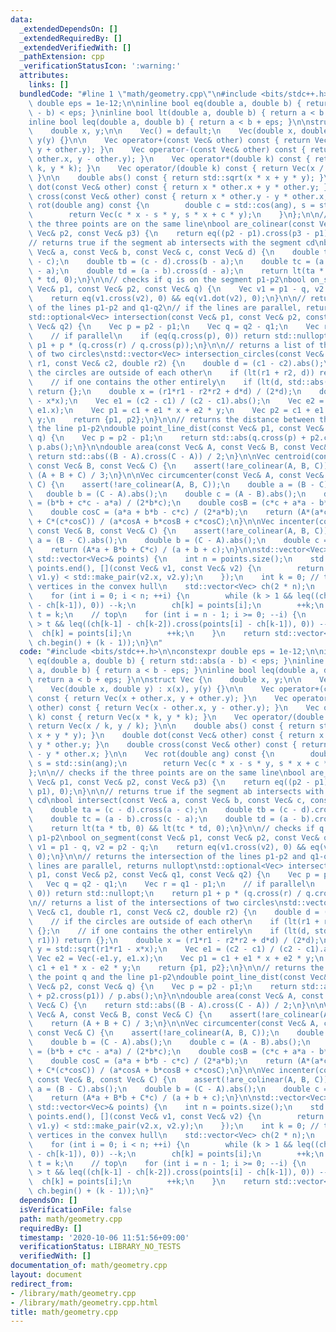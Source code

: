 ```yaml
---
data:
  _extendedDependsOn: []
  _extendedRequiredBy: []
  _extendedVerifiedWith: []
  _pathExtension: cpp
  _verificationStatusIcon: ':warning:'
  attributes:
    links: []
  bundledCode: "#line 1 \"math/geometry.cpp\"\n#include <bits/stdc++.h>\n\nconstexpr\
    \ double eps = 1e-12;\n\ninline bool eq(double a, double b) { return std::abs(a\
    \ - b) < eps; }\ninline bool lt(double a, double b) { return a < b - eps; }\n\
    inline bool leq(double a, double b) { return a < b + eps; }\n\nstruct Vec {\n\
    \    double x, y;\n\n    Vec() = default;\n    Vec(double x, double y) : x(x),\
    \ y(y) {}\n\n    Vec operator+(const Vec& other) const { return Vec(x + other.x,\
    \ y + other.y); }\n    Vec operator-(const Vec& other) const { return Vec(x -\
    \ other.x, y - other.y); }\n    Vec operator*(double k) const { return Vec(x *\
    \ k, y * k); }\n    Vec operator/(double k) const { return Vec(x / k, y / k);\
    \ }\n\n    double abs() const { return std::sqrt(x * x + y * y); }\n    double\
    \ dot(const Vec& other) const { return x * other.x + y * other.y; }\n    double\
    \ cross(const Vec& other) const { return x * other.y - y * other.x; }\n\n    Vec\
    \ rot(double ang) const {\n        double c = std::cos(ang), s = std::sin(ang);\n\
    \        return Vec(c * x - s * y, s * x + c * y);\n    }\n};\n\n// checks if\
    \ the three points are on the same line\nbool are_colinear(const Vec& p1, const\
    \ Vec& p2, const Vec& p3) {\n    return eq((p2 - p1).cross(p3 - p1), 0);\n}\n\n\
    // returns true if the segment ab intersects with the segment cd\nbool intersect(const\
    \ Vec& a, const Vec& b, const Vec& c, const Vec& d) {\n    double ta = (c - d).cross(a\
    \ - c);\n    double tb = (c - d).cross(b - a);\n    double tc = (a - b).cross(c\
    \ - a);\n    double td = (a - b).cross(d - a);\n    return lt(ta * tb, 0) && lt(tc\
    \ * td, 0);\n}\n\n// checks if q is on the segment p1-p2\nbool on_segment(const\
    \ Vec& p1, const Vec& p2, const Vec& q) {\n    Vec v1 = p1 - q, v2 = p2 - q;\n\
    \    return eq(v1.cross(v2), 0) && eq(v1.dot(v2), 0);\n}\n\n// returns the intersection\
    \ of the lines p1-p2 and q1-q2\n// if the lines are parallel, returns nullopt\n\
    std::optional<Vec> intersection(const Vec& p1, const Vec& p2, const Vec& q1, const\
    \ Vec& q2) {\n    Vec p = p2 - p1;\n    Vec q = q2 - q1;\n    Vec r = q1 - p1;\n\
    \    // if parallel\n    if (eq(q.cross(p), 0)) return std::nullopt;\n    return\
    \ p1 + p * (q.cross(r) / q.cross(p));\n}\n\n// returns a list of the intersections\
    \ of two circles\nstd::vector<Vec> intersection_circles(const Vec& c1, double\
    \ r1, const Vec& c2, double r2) {\n    double d = (c1 - c2).abs();\n    // if\
    \ the circles are outside of each other\n    if (lt(r1 + r2, d)) return {};\n\
    \    // if one contains the other entirely\n    if (lt(d, std::abs(r2 - r1)))\
    \ return {};\n    double x = (r1*r1 - r2*r2 + d*d) / (2*d);\n    double y = std::sqrt(r1*r1\
    \ - x*x);\n    Vec e1 = (c2 - c1) / (c2 - c1).abs();\n    Vec e2 = Vec(-e1.y,\
    \ e1.x);\n    Vec p1 = c1 + e1 * x + e2 * y;\n    Vec p2 = c1 + e1 * x - e2 *\
    \ y;\n    return {p1, p2};\n}\n\n// returns the distance between the point q and\
    \ the line p1-p2\ndouble point_line_dist(const Vec& p1, const Vec& p2, const Vec&\
    \ q) {\n    Vec p = p2 - p1;\n    return std::abs(q.cross(p) + p2.cross(p1)) /\
    \ p.abs();\n}\n\ndouble area(const Vec& A, const Vec& B, const Vec& C) {\n   \
    \ return std::abs((B - A).cross(C - A)) / 2;\n}\n\nVec centroid(const Vec& A,\
    \ const Vec& B, const Vec& C) {\n    assert(!are_colinear(A, B, C));\n    return\
    \ (A + B + C) / 3;\n}\n\nVec circumcenter(const Vec& A, const Vec& B, const Vec&\
    \ C) {\n    assert(!are_colinear(A, B, C));\n    double a = (B - C).abs();\n \
    \   double b = (C - A).abs();\n    double c = (A - B).abs();\n    double cosA\
    \ = (b*b + c*c - a*a) / (2*b*c);\n    double cosB = (c*c + a*a - b*b) / (2*c*a);\n\
    \    double cosC = (a*a + b*b - c*c) / (2*a*b);\n    return (A*(a*cosA) + B*(b*cosB)\
    \ + C*(c*cosC)) / (a*cosA + b*cosB + c*cosC);\n}\n\nVec incenter(const Vec& A,\
    \ const Vec& B, const Vec& C) {\n    assert(!are_colinear(A, B, C));\n    double\
    \ a = (B - C).abs();\n    double b = (C - A).abs();\n    double c = (A - B).abs();\n\
    \    return (A*a + B*b + C*c) / (a + b + c);\n}\n\nstd::vector<Vec> convex_hull(const\
    \ std::vector<Vec>& points) {\n    int n = points.size();\n    std::sort(points.begin(),\
    \ points.end(), [](const Vec& v1, const Vec& v2) {\n        return std::make_pair(v1.x,\
    \ v1.y) < std::make_pair(v2.x, v2.y);\n    });\n    int k = 0; // the number of\
    \ vertices in the convex hull\n    std::vector<Vec> ch(2 * n);\n    // bottom\n\
    \    for (int i = 0; i < n; ++i) {\n        while (k > 1 && leq((ch[k-1] - ch[k-2]).cross(points[i]\
    \ - ch[k-1]), 0)) --k;\n        ch[k] = points[i];\n        ++k;\n    }\n    int\
    \ t = k;\n    // top\n    for (int i = n - 1; i >= 0; --i) {\n        while (k\
    \ > t && leq((ch[k-1] - ch[k-2]).cross(points[i] - ch[k-1]), 0)) --k;\n      \
    \  ch[k] = points[i];\n        ++k;\n    }\n    return std::vector<Vec>(ch.begin(),\
    \ ch.begin() + (k - 1));\n}\n"
  code: "#include <bits/stdc++.h>\n\nconstexpr double eps = 1e-12;\n\ninline bool\
    \ eq(double a, double b) { return std::abs(a - b) < eps; }\ninline bool lt(double\
    \ a, double b) { return a < b - eps; }\ninline bool leq(double a, double b) {\
    \ return a < b + eps; }\n\nstruct Vec {\n    double x, y;\n\n    Vec() = default;\n\
    \    Vec(double x, double y) : x(x), y(y) {}\n\n    Vec operator+(const Vec& other)\
    \ const { return Vec(x + other.x, y + other.y); }\n    Vec operator-(const Vec&\
    \ other) const { return Vec(x - other.x, y - other.y); }\n    Vec operator*(double\
    \ k) const { return Vec(x * k, y * k); }\n    Vec operator/(double k) const {\
    \ return Vec(x / k, y / k); }\n\n    double abs() const { return std::sqrt(x *\
    \ x + y * y); }\n    double dot(const Vec& other) const { return x * other.x +\
    \ y * other.y; }\n    double cross(const Vec& other) const { return x * other.y\
    \ - y * other.x; }\n\n    Vec rot(double ang) const {\n        double c = std::cos(ang),\
    \ s = std::sin(ang);\n        return Vec(c * x - s * y, s * x + c * y);\n    }\n\
    };\n\n// checks if the three points are on the same line\nbool are_colinear(const\
    \ Vec& p1, const Vec& p2, const Vec& p3) {\n    return eq((p2 - p1).cross(p3 -\
    \ p1), 0);\n}\n\n// returns true if the segment ab intersects with the segment\
    \ cd\nbool intersect(const Vec& a, const Vec& b, const Vec& c, const Vec& d) {\n\
    \    double ta = (c - d).cross(a - c);\n    double tb = (c - d).cross(b - a);\n\
    \    double tc = (a - b).cross(c - a);\n    double td = (a - b).cross(d - a);\n\
    \    return lt(ta * tb, 0) && lt(tc * td, 0);\n}\n\n// checks if q is on the segment\
    \ p1-p2\nbool on_segment(const Vec& p1, const Vec& p2, const Vec& q) {\n    Vec\
    \ v1 = p1 - q, v2 = p2 - q;\n    return eq(v1.cross(v2), 0) && eq(v1.dot(v2),\
    \ 0);\n}\n\n// returns the intersection of the lines p1-p2 and q1-q2\n// if the\
    \ lines are parallel, returns nullopt\nstd::optional<Vec> intersection(const Vec&\
    \ p1, const Vec& p2, const Vec& q1, const Vec& q2) {\n    Vec p = p2 - p1;\n \
    \   Vec q = q2 - q1;\n    Vec r = q1 - p1;\n    // if parallel\n    if (eq(q.cross(p),\
    \ 0)) return std::nullopt;\n    return p1 + p * (q.cross(r) / q.cross(p));\n}\n\
    \n// returns a list of the intersections of two circles\nstd::vector<Vec> intersection_circles(const\
    \ Vec& c1, double r1, const Vec& c2, double r2) {\n    double d = (c1 - c2).abs();\n\
    \    // if the circles are outside of each other\n    if (lt(r1 + r2, d)) return\
    \ {};\n    // if one contains the other entirely\n    if (lt(d, std::abs(r2 -\
    \ r1))) return {};\n    double x = (r1*r1 - r2*r2 + d*d) / (2*d);\n    double\
    \ y = std::sqrt(r1*r1 - x*x);\n    Vec e1 = (c2 - c1) / (c2 - c1).abs();\n   \
    \ Vec e2 = Vec(-e1.y, e1.x);\n    Vec p1 = c1 + e1 * x + e2 * y;\n    Vec p2 =\
    \ c1 + e1 * x - e2 * y;\n    return {p1, p2};\n}\n\n// returns the distance between\
    \ the point q and the line p1-p2\ndouble point_line_dist(const Vec& p1, const\
    \ Vec& p2, const Vec& q) {\n    Vec p = p2 - p1;\n    return std::abs(q.cross(p)\
    \ + p2.cross(p1)) / p.abs();\n}\n\ndouble area(const Vec& A, const Vec& B, const\
    \ Vec& C) {\n    return std::abs((B - A).cross(C - A)) / 2;\n}\n\nVec centroid(const\
    \ Vec& A, const Vec& B, const Vec& C) {\n    assert(!are_colinear(A, B, C));\n\
    \    return (A + B + C) / 3;\n}\n\nVec circumcenter(const Vec& A, const Vec& B,\
    \ const Vec& C) {\n    assert(!are_colinear(A, B, C));\n    double a = (B - C).abs();\n\
    \    double b = (C - A).abs();\n    double c = (A - B).abs();\n    double cosA\
    \ = (b*b + c*c - a*a) / (2*b*c);\n    double cosB = (c*c + a*a - b*b) / (2*c*a);\n\
    \    double cosC = (a*a + b*b - c*c) / (2*a*b);\n    return (A*(a*cosA) + B*(b*cosB)\
    \ + C*(c*cosC)) / (a*cosA + b*cosB + c*cosC);\n}\n\nVec incenter(const Vec& A,\
    \ const Vec& B, const Vec& C) {\n    assert(!are_colinear(A, B, C));\n    double\
    \ a = (B - C).abs();\n    double b = (C - A).abs();\n    double c = (A - B).abs();\n\
    \    return (A*a + B*b + C*c) / (a + b + c);\n}\n\nstd::vector<Vec> convex_hull(const\
    \ std::vector<Vec>& points) {\n    int n = points.size();\n    std::sort(points.begin(),\
    \ points.end(), [](const Vec& v1, const Vec& v2) {\n        return std::make_pair(v1.x,\
    \ v1.y) < std::make_pair(v2.x, v2.y);\n    });\n    int k = 0; // the number of\
    \ vertices in the convex hull\n    std::vector<Vec> ch(2 * n);\n    // bottom\n\
    \    for (int i = 0; i < n; ++i) {\n        while (k > 1 && leq((ch[k-1] - ch[k-2]).cross(points[i]\
    \ - ch[k-1]), 0)) --k;\n        ch[k] = points[i];\n        ++k;\n    }\n    int\
    \ t = k;\n    // top\n    for (int i = n - 1; i >= 0; --i) {\n        while (k\
    \ > t && leq((ch[k-1] - ch[k-2]).cross(points[i] - ch[k-1]), 0)) --k;\n      \
    \  ch[k] = points[i];\n        ++k;\n    }\n    return std::vector<Vec>(ch.begin(),\
    \ ch.begin() + (k - 1));\n}"
  dependsOn: []
  isVerificationFile: false
  path: math/geometry.cpp
  requiredBy: []
  timestamp: '2020-10-06 11:51:56+09:00'
  verificationStatus: LIBRARY_NO_TESTS
  verifiedWith: []
documentation_of: math/geometry.cpp
layout: document
redirect_from:
- /library/math/geometry.cpp
- /library/math/geometry.cpp.html
title: math/geometry.cpp
---
```

